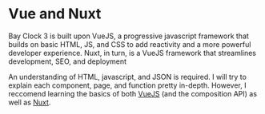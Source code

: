 # Vue and Nuxt

Bay Clock 3 is built upon VueJS, a progressive javascript framework that builds on basic HTML, JS, and CSS to add reactivity and a more powerful developer experience. Nuxt, in turn, is a VueJS framework that streamlines development, SEO, and deployment

An understanding of HTML, javascript, and JSON is required. I will try to explain each component, page, and function pretty in-depth. However, I reccomend learning the basics of both [VueJS](https://vuejs.org/) (and the composition API) as well as [Nuxt](https://nuxt.com/). 